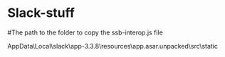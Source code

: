 # Slack-stuff

#The path to the folder to copy the ssb-interop.js file

AppData\Local\slack\app-3.3.8\resources\app.asar.unpacked\src\static
